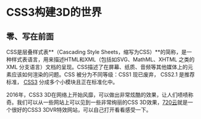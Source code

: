 # CSS3构建3D的世界

## 零、写在前面

CSS是层叠样式表**（Cascading Style Sheets，缩写为CSS）**的简称，是一种样式表语言，用来描述HTML和XML（包括如SVG、MathML、XHTML 之类的 XML 分支语言）文档的呈现。CSS描述了在屏幕、纸质、音频等其他媒体上的元素应该如何渲染的问题。CSS 被分为不同等级：CSS1 现已废弃， CSS2.1 是推荐标准， [CSS3](https://developer.mozilla.org/zh-CN/docs/CSS/CSS3) 分成多个小模块且正在标准化中。

2016年，CSS3 3D在网络上开始风靡，可以做出非常炫酷的效果，让人们啧啧称奇。我们可以从一些网站上可以见到一些非常绚丽的CSS 3D效果，[720云](https://720yun.com/)就是一个很好的CSS3 3DVR特效网站，可以自己打开看看感受一下。


